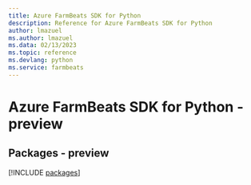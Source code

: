 ```yaml
---
title: Azure FarmBeats SDK for Python
description: Reference for Azure FarmBeats SDK for Python
author: lmazuel
ms.author: lmazuel
ms.data: 02/13/2023
ms.topic: reference
ms.devlang: python
ms.service: farmbeats
---
```

# Azure FarmBeats SDK for Python - preview
## Packages - preview
[!INCLUDE [packages](farmbeats-index.md)]